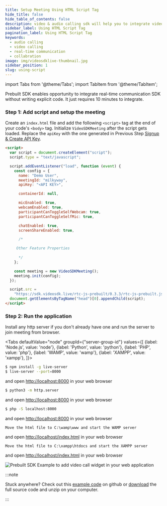 ```yaml
---
title: Setup Meeting Using HTML Script Tag
hide_title: false
hide_table_of_contents: false
description: video & audio calling sdk will help you to integrate video & audio calling in your application.
sidebar_label: Using HTML Script Tag
pagination_label: Using HTML Script Tag
keywords:
  - audio calling
  - video calling
  - real-time communication
  - collabration
image: img/videosdklive-thumbnail.jpg
sidebar_position: 1
slug: using-script
---
```


import Tabs from '@theme/Tabs';
import TabItem from '@theme/TabItem';

Prebuilt SDK enables opportunity to integrate real-time communication SDK without writing explicit code. It just requires 10 minutes to integrate.

### Step 1: Add script and setup the meeting

Create an `index.html` file and add the following `<script>` tag at the end of your code's `<body>` tag. Initialize `VideoSDKMeeting` after the script gets loaded. Replace the `apiKey` with the one generated in Previous Step [Signup & Create API Key](/docs/guide/prebuilt-video-and-audio-calling/signup-and-create-api).

```html title="index.html"
<script>
  var script = document.createElement("script");
  script.type = "text/javascript";

  script.addEventListener("load", function (event) {
    const config = {
      name: "Demo User",
      meetingId: "milkyway",
      apiKey: "<API KEY>",

      containerId: null,

      micEnabled: true,
      webcamEnabled: true,
      participantCanToggleSelfWebcam: true,
      participantCanToggleSelfMic: true,

      chatEnabled: true,
      screenShareEnabled: true,

      /*

     Other Feature Properties
      
      */
    };

    const meeting = new VideoSDKMeeting();
    meeting.init(config);
  });

  script.src =
    "https://sdk.videosdk.live/rtc-js-prebuilt/0.3.3/rtc-js-prebuilt.js";
  document.getElementsByTagName("head")[0].appendChild(script);
</script>
```

### Step 2: Run the application

Install any http server if you don't already have one and run the server to join meeting from browser.

<Tabs
defaultValue="node"
groupId={"server-group-id"}
values={[
{label: 'Node.js', value: 'node'},
{label: 'Python', value: 'python'},
{label: 'PHP', value: 'php'},
{label: 'WAMP', value: 'wamp'},
{label: 'XAMPP', value: 'xampp'},
]}>
<TabItem value="node">

```bash
$ npm install -g live-server
$ live-server --port=8000
```

and open [http://localhost:8000](http://localhost:8000) in your web browser

</TabItem>
<TabItem value="python">

```bash
$ python3 -m http.server
```

and open [http://localhost:8000](http://localhost:8000) in your web browser

</TabItem>
<TabItem value="php">

```bash
$ php -S localhost:8000
```

and open [http://localhost:8000](http://localhost:8000) in your web browser

</TabItem>
<TabItem value="wamp">

```
Move the html file to C:\wamp\www and start the WAMP server
```

and open [http://localhost/index.html](http://localhost/index.html) in your web browser

</TabItem>
<TabItem value="xampp">

```
Move the html file to C:\xampp\htdocs and start the XAMPP server
```

and open [http://localhost/index.html](http://localhost/index.html) in your web browser

</TabItem>
</Tabs>

![Prebuilt SDK Example to add video call widget in your web application](/img/prebuilt/prebuilt-grid.png)

:::note

Stuck anywhere? Check out this [example code](https://github.com/videosdk-live/videosdk-rtc-js-prebuilt-embedded-example) on github or [download](https://github.com/videosdk-live/videosdk-rtc-js-prebuilt-embedded-example/archive/refs/tags/v0.1.1.zip) the full source code and unzip on your computer.

:::
